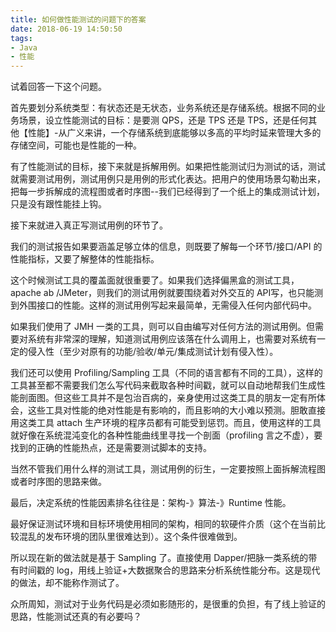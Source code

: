 ```yaml
---
title: 如何做性能测试的问题下的答案
date: 2018-06-19 14:50:50
tags:
- Java
- 性能
---
```

试着回答一下这个问题。

首先要划分系统类型：有状态还是无状态，业务系统还是存储系统。根据不同的业务场景，设立性能测试的目标：是要测 QPS，还是 TPS 还是 TPS，还是任何其他【性能】-从广义来讲，一个存储系统到底能够以多高的平均时延来管理大多的存储空间，可能也是性能的一种。

有了性能测试的目标，接下来就是拆解用例。如果把性能测试归为测试的话，测试就需要测试用例，测试用例只是用例的形式化表达。把用户的使用场景勾勒出来，把每一步拆解成的流程图或者时序图--我们已经得到了一个纸上的集成测试计划，只是没有跟性能挂上钩。

接下来就进入真正写测试用例的环节了。

我们的测试报告如果要涵盖足够立体的信息，则既要了解每一个环节/接口/API 的性能指标，又要了解整体的性能指标。

这个时候测试工具的覆盖面就很重要了。如果我们选择偏黑盒的测试工具，apache ab /JMeter，则我们的测试用例就要围绕着对外交互的 API写，也只能测到外围接口的性能。这样的测试用例写起来最简单，无需侵入任何内部代码中。

如果我们使用了 JMH 一类的工具，则可以自由编写对任何方法的测试用例。但需要对系统有非常深的理解，知道测试用例应该落在什么调用上，也需要对系统有一定的侵入性（至少对原有的功能/验收/单元/集成测试计划有侵入性）。

我们还可以使用 Profiling/Sampling 工具（不同的语言都有不同的工具），这样的工具甚至都不需要我们怎么写代码来截取各种时间戳，就可以自动地帮我们生成性能剖面图。但这些工具并不是包治百病的，亲身使用过这类工具的朋友一定有所体会，这些工具对性能的绝对性能是有影响的，而且影响的大小难以预测。胆敢直接用这类工具 attach 生产环境的程序员都有可能受到惩罚。而且，使用这样的工具就好像在系统混沌变化的各种性能曲线里寻找一个剖面（profiling 言之不虚），要找到的正确的性能热点，还是需要测试脚本的支持。

当然不管我们用什么样的测试工具，测试用例的衍生，一定要按照上面拆解流程图或者时序图的思路来做。

最后，决定系统的性能因素排名往往是：架构-》算法-》Runtime 性能。

最好保证测试环境和目标环境使用相同的架构，相同的软硬件介质（这个在当前比较混乱的发布环境的团队里很难达到）。这个条件很难做到。

所以现在新的做法就是基于 Sampling 了。直接使用  Dapper/把脉一类系统的带有时间戳的 log，用线上验证+大数据聚合的思路来分析系统性能分布。这是现代的做法，却不能称作测试了。

众所周知，测试对于业务代码是必须如影随形的，是很重的负担，有了线上验证的思路，性能测试还真的有必要吗？